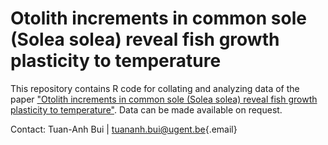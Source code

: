 # Otolith increments in common sole (Solea solea) reveal fish growth plasticity to temperature

This repository contains R code for collating and analyzing data of the paper ["Otolith increments in common sole (Solea solea) reveal fish growth plasticity to temperature"](https://www.sciencedirect.com/science/article/pii/S0272771424004293?via%3Dihub#sec3). Data can be made available on request.

Contact: Tuan-Anh Bui \| [tuananh.bui\@ugent.be](mailto:tuananh.bui@ugent.be){.email}
